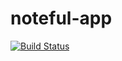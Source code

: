 # noteful-app
[![Build Status](https://travis-ci.org/Logan-WangLW/noteful-app.svg?branch=master)](https://travis-ci.org/Logan-WangLW/noteful-app)